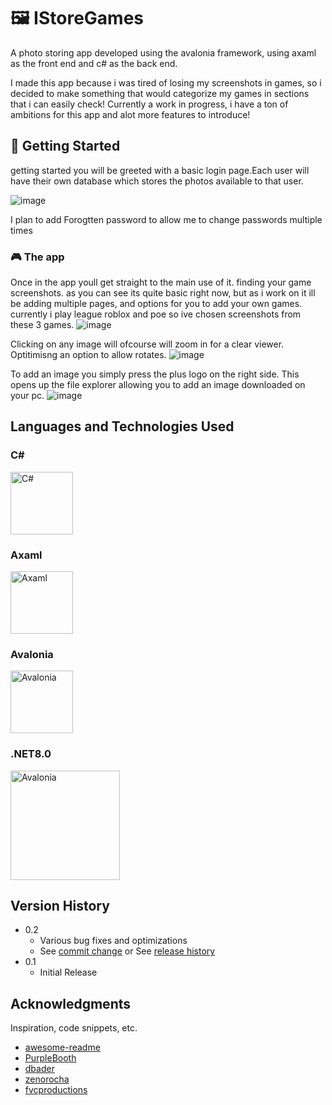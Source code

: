 
  # 🖼️ IStoreGames





A photo storing app developed using the avalonia framework, using axaml as the front end and c# as the back end.

I made this app because i was tired of losing my screenshots in games, so i decided to make something that would categorize my games in sections that i can easily check!
Currently a work in progress, i have a ton of ambitions for this app and alot more features to introduce!



##  🔐 Getting Started
getting started you will be greeted with a basic login page.Each user will have their own database which stores the photos available to that user.

![image](https://github.com/user-attachments/assets/d7304c9a-707e-483e-95e0-2af1eae26ac1)

I plan to add Forogtten password to allow me to change passwords multiple times


### 🎮 The app
Once in the app youll get straight to the main use of it. finding your game screenshots. as you can see its quite basic right now, but as i work on it ill be adding multiple pages, and options for you to add your own games.
currently i play league roblox and poe so ive chosen screenshots from these 3 games.
![image](https://github.com/user-attachments/assets/40d57026-9d0d-4f96-976c-743d2ab08cc5)


Clicking on any image will ofcourse  will zoom in for a clear viewer. Optitimisng an option to allow rotates. 
![image](https://github.com/user-attachments/assets/1c1a7172-d6c1-4c79-abd6-2316e55b2462)

To add an image you simply press the plus logo on the right side.
This opens up the file explorer allowing you to add an image downloaded on your pc.
![image](https://github.com/user-attachments/assets/c1d43a57-67d3-4a43-9df2-13ff7f58824b)




## Languages and Technologies Used

### C#

<img src="https://github.com/user-attachments/assets/ac10fe97-66ed-41be-88db-0a9203d7b4b3" width="100" alt="C#">

### Axaml

<img src="https://github.com/user-attachments/assets/38790951-f015-4d56-b147-db934b3e6d99" width="100" alt="Axaml">

### Avalonia

<img src="https://github.com/user-attachments/assets/e40c27d1-7f37-4ac0-801a-43834944c221" width="100" alt="Avalonia">

### .NET8.0
<img src="https://github.com/user-attachments/assets/45151c3c-6841-4eb1-b595-4a781c55adaf" width="175" alt="Avalonia">








## Version History

* 0.2
    * Various bug fixes and optimizations
    * See [commit change]() or See [release history]()
* 0.1
    * Initial Release



## Acknowledgments

Inspiration, code snippets, etc.
* [awesome-readme](https://github.com/matiassingers/awesome-readme)
* [PurpleBooth](https://gist.github.com/PurpleBooth/109311bb0361f32d87a2)
* [dbader](https://github.com/dbader/readme-template)
* [zenorocha](https://gist.github.com/zenorocha/4526327)
* [fvcproductions](https://gist.github.com/fvcproductions/1bfc2d4aecb01a834b46)
